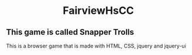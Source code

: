 <h1 style="text-align:center;">FairviewHsCC</h1>

<h2>This game is called Snapper Trolls</h1>
<p>This is a browser game that is made with HTML, CSS, jquery and jquery-ui</p>

